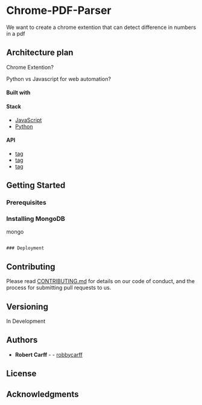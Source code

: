 # Chrome-PDF-Parser

We want to create a chrome extention that can detect difference in numbers in a pdf


## Architecture plan
Chrome Extention?

Python vs Javascript for web automation?

#### Built with


#### Stack
* [JavaScript](https://www.javascript.com/)
* [Python](https://www.python.org)



#### API
* [tag](https://www.zillow.com/howto/api/APIOverview.htm)
* [tag](https://www.glassdoor.com/developer/index.htm)
* [tag](https://plot.ly/python/maps/)

## Getting Started


### Prerequisites

### Installing MongoDB 

mongo
```

### Deployment

```

## Contributing

Please read [CONTRIBUTING.md]() for details on our code of conduct, and the process for submitting pull requests to us.

## Versioning
In Development

## Authors

* **Robert Carff** - - [robbycarff](https://github.com/robbycarff)

## License
## Acknowledgments
